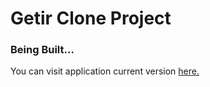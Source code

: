 # Getir Clone Project

### Being Built...

You can visit application current version [here.](https://YavuzSametKan.github.io/getir-clone-with-react/)